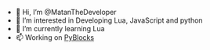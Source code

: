 - 👋 Hi, I’m @MatanTheDeveloper
- 👀 I’m interested in Developing Lua, JavaScript and python
- 🌱 I’m currently learning Lua
- 📫 Working on [PyBlocks](https://github.com/py-blocks)

<!---
MatanTheDeveloper/MatanTheDeveloper is a ✨ special ✨ repository because its `README.md` (this file) appears on your GitHub profile.
You can click the Preview link to take a look at your changes.
--->
